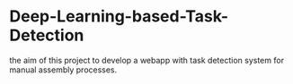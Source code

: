 # Deep-Learning-based-Task-Detection
the aim of this project to develop a webapp with task detection system for manual assembly processes.
